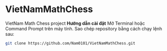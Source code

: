 # VietNamMathChess

VietNam Math Chess project
**Hướng dẫn cài đặt**
Mở Terminal hoặc Command Prompt trên máy tính.
Sao chép repository bằng cách chạy lệnh sau:

```bash
git clone https://github.com/Nam0101/VietNamMathChess.git
```
